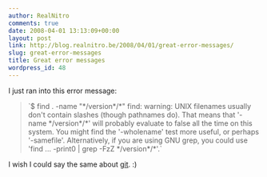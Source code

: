 ```yaml
---
author: RealNitro
comments: true
date: 2008-04-01 13:13:09+00:00
layout: post
link: http://blog.realnitro.be/2008/04/01/great-error-messages/
slug: great-error-messages
title: Great error messages
wordpress_id: 48
---
```


I just ran into this error message:


<blockquote>`$ find . -name "*/version*/*"
find: warning: UNIX filenames usually don't contain slashes (though pathnames do). That means that '-name */version*/*' will probably evaluate to false all the time on this system. You might find the '-wholename' test more useful, or perhaps '-samefile'. Alternatively, if you are using GNU grep, you could use 'find ... -print0 | grep -FzZ */version*/*'.`</blockquote>



I wish I could say the same about [git](http://git.or.cz/). :)

